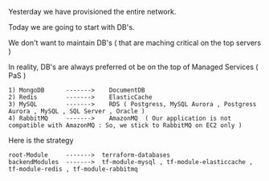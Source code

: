 
Yesterday we have provisioned the entire network.

Today we are going to start with DB's.

We don't want to maintain DB's ( that are maching critical on the top servers )

In reality, DB's are always preferred ot be on the top of Managed Services ( PaS )

    1) MongoDB      ------->    DocumentDB
    2) Redis        ------->    ElasticCache
    3) MySQL        ------->    RDS ( Postgress, MySQL Aurora , Postgress Aurora , MySQL , SQL Server , Oracle )
    4) RabbitMQ     ------->    AmazonMQ  ( Our application is not compatible with AmazonMQ : So, we stick to RabbitMQ on EC2 only )


Here is the strategy

    root-Module     ------->  terraform-databases 
    backendModules  ------->  tf-module-mysql , tf-module-elasticcache , tf-module-redis , tf-module-rabbitmq
